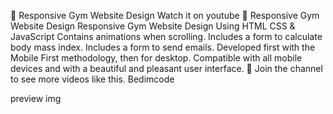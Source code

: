 💪 Responsive Gym Website Design
Watch it on youtube
💪 Responsive Gym Website Design
Responsive Gym Website Design Using HTML CSS & JavaScript
Contains animations when scrolling.
Includes a form to calculate body mass index.
Includes a form to send emails.
Developed first with the Mobile First methodology, then for desktop.
Compatible with all mobile devices and with a beautiful and pleasant user interface.
💙 Join the channel to see more videos like this. Bedimcode

preview img
